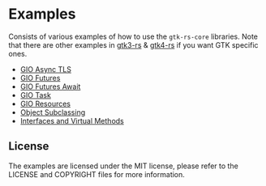 # Examples

Consists of various examples of how to use the `gtk-rs-core` libraries. Note that there are other examples in [gtk3-rs](https://github.com/gtk-rs/gtk3-rs/tree/master/examples) & [gtk4-rs](https://github.com/gtk-rs/gtk4-rs/tree/master/examples) if you want GTK specific ones.

- [GIO Async TLS](./gio_async_tls/)
- [GIO Futures](./gio_futures/)
- [GIO Futures Await](./gio_futures_await/)
- [GIO Task](./gio_task/)
- [GIO Resources](./resources)
- [Object Subclassing](./object_subclass)
- [Interfaces and Virtual Methods](./virtual_methods)

## License

The examples are licensed under the MIT license, please refer to the LICENSE and COPYRIGHT files for more information.
